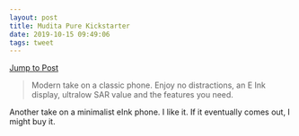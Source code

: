 ```yaml
---
layout: post
title: Mudita Pure Kickstarter
date: 2019-10-15 09:49:06
tags: tweet
---
```

[Jump to Post](https://www.kickstarter.com/projects/mudita/mudita-pure-your-minimalist-phone)

> Modern take on a classic phone. Enjoy no distractions, an E Ink display, ultralow SAR value and the features you need.

Another take on a minimalist eInk phone. I like it. If it eventually comes out, I might buy it. 